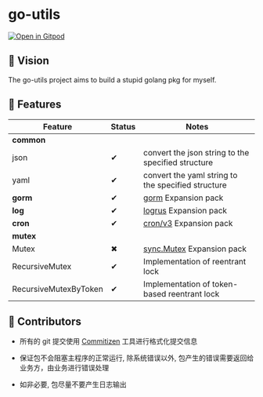 # go-utils

[![Open in Gitpod](https://gitpod.io/button/open-in-gitpod.svg)](https://gitpod.io/#https://github.com/tryturned/go-utils)

## 🔮 Vision

The go-utils project aims to build a stupid golang pkg for myself.

## 💌 Features

| Feature                               | Status | Notes |
|---------------------------------------|--------|-------|
| **common**                            |
| json                                  | ✔ | convert the json string to the specified structure |
| yaml                                  | ✔ | convert the yaml string to the specified structure |
| **gorm**                              | ✔ | [gorm](https://github.com/go-gorm/gorm) Expansion pack
| **log**                               | ✔ | [logrus](https://github.com/sirupsen/logrus) Expansion pack
| **cron**                              | ✔ | [cron/v3](https://github.com/robfig/cron/v3) Expansion pack
| **mutex**                             |
| Mutex                                 | ✖ | [sync.Mutex](https://pkg.go.dev/sync#Mutex) Expansion pack
| RecursiveMutex                        | ✔ | Implementation of reentrant lock
| RecursiveMutexByToken                 | ✔ | Implementation of token-based reentrant lock

## 👋 Contributors

- 所有的 git 提交使用 [Commitizen](https://github.com/commitizen/cz-cli) 工具进行格式化提交信息

- 保证包不会阻塞主程序的正常运行, 除系统错误以外, 包产生的错误需要返回给业务方，由业务进行错误处理

- 如非必要, 包尽量不要产生日志输出
